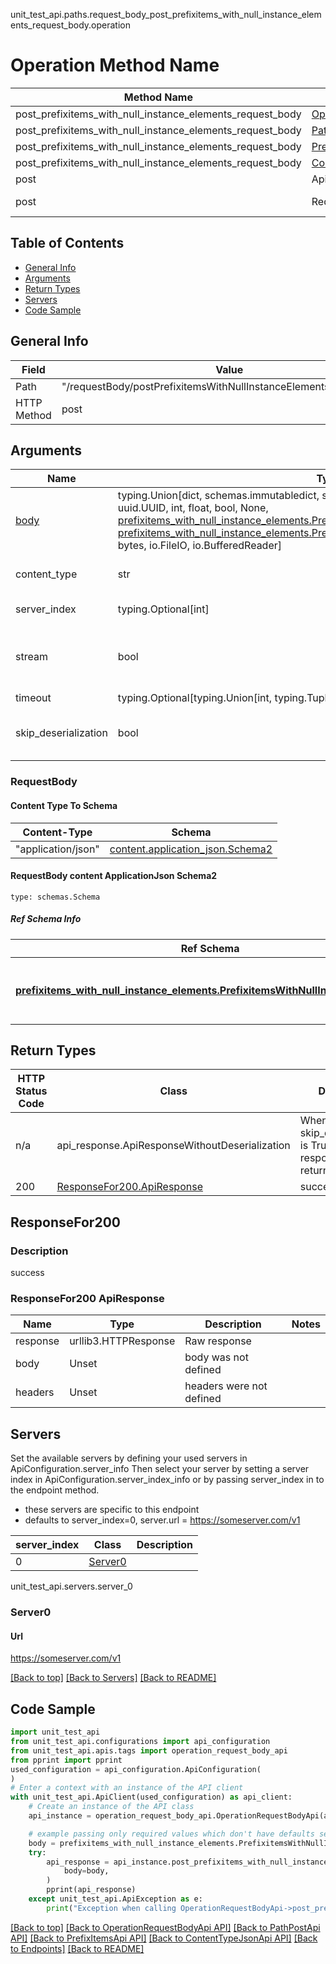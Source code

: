 unit_test_api.paths.request_body_post_prefixitems_with_null_instance_elements_request_body.operation
# Operation Method Name

| Method Name | Api Class | Notes |
| ----------- | --------- | ----- |
| post_prefixitems_with_null_instance_elements_request_body | [OperationRequestBodyApi](../../apis/tags/operation_request_body_api.md) | This api is only for tag=operation.requestBody |
| post_prefixitems_with_null_instance_elements_request_body | [PathPostApi](../../apis/tags/path_post_api.md) | This api is only for tag=path.post |
| post_prefixitems_with_null_instance_elements_request_body | [PrefixItemsApi](../../apis/tags/prefix_items_api.md) | This api is only for tag=prefixItems |
| post_prefixitems_with_null_instance_elements_request_body | [ContentTypeJsonApi](../../apis/tags/content_type_json_api.md) | This api is only for tag=contentType_json |
| post | ApiForPost | This api is only for this endpoint |
| post | RequestBodyPostPrefixitemsWithNullInstanceElementsRequestBody | This api is only for path=/requestBody/postPrefixitemsWithNullInstanceElementsRequestBody |

## Table of Contents
- [General Info](#general-info)
- [Arguments](#arguments)
- [Return Types](#return-types)
- [Servers](#servers)
- [Code Sample](#code-sample)

## General Info
| Field | Value |
| ----- | ----- |
| Path | "/requestBody/postPrefixitemsWithNullInstanceElementsRequestBody" |
| HTTP Method | post |

## Arguments

Name | Type | Description  | Notes
------------- | ------------- | ------------- | -------------
[body](#requestbody) | typing.Union[dict, schemas.immutabledict, str, datetime.date, datetime.datetime, uuid.UUID, int, float, bool, None, [prefixitems_with_null_instance_elements.PrefixitemsWithNullInstanceElementsTupleInput](../../components/schema/prefixitems_with_null_instance_elements.md#prefixitemswithnullinstanceelementstupleinput), [prefixitems_with_null_instance_elements.PrefixitemsWithNullInstanceElementsTuple](../../components/schema/prefixitems_with_null_instance_elements.md#prefixitemswithnullinstanceelementstuple), bytes, io.FileIO, io.BufferedReader] | required |
content_type | str | optional, default is 'application/json' | Selects the schema and serialization of the request body. value must be one of ['application/json']
server_index | typing.Optional[int] | default is None | Allows one to select a different [server](#servers). If not None, must be one of [0]
stream | bool | default is False | if True then the response.content will be streamed and loaded from a file like object. When downloading a file, set this to True to force the code to deserialize the content to a FileSchema file
timeout | typing.Optional[typing.Union[int, typing.Tuple]] | default is None | the timeout used by the rest client
skip_deserialization | bool | default is False | when True, headers and body will be unset and an instance of api_response.ApiResponseWithoutDeserialization will be returned

### RequestBody

#### Content Type To Schema
Content-Type | Schema
------------ | -------
"application/json" | [content.application_json.Schema2](#requestbody-content-applicationjson-schema2)

#### RequestBody content ApplicationJson Schema2
```
type: schemas.Schema
```

##### Ref Schema Info
Ref Schema | Input Type | Output Type
---------- | ---------- | -----------
[**prefixitems_with_null_instance_elements.PrefixitemsWithNullInstanceElements**](../../components/schema/prefixitems_with_null_instance_elements.md) | dict, schemas.immutabledict, str, datetime.date, datetime.datetime, uuid.UUID, int, float, bool, None, [prefixitems_with_null_instance_elements.PrefixitemsWithNullInstanceElementsTupleInput](../../components/schema/prefixitems_with_null_instance_elements.md#prefixitemswithnullinstanceelementstupleinput), [prefixitems_with_null_instance_elements.PrefixitemsWithNullInstanceElementsTuple](../../components/schema/prefixitems_with_null_instance_elements.md#prefixitemswithnullinstanceelementstuple), bytes, io.FileIO, io.BufferedReader | schemas.immutabledict, str, float, int, bool, None, [prefixitems_with_null_instance_elements.PrefixitemsWithNullInstanceElementsTuple](../../components/schema/prefixitems_with_null_instance_elements.md#prefixitemswithnullinstanceelementstuple), bytes, io.FileIO

## Return Types

HTTP Status Code | Class | Description
------------- | ------------- | -------------
n/a | api_response.ApiResponseWithoutDeserialization | When skip_deserialization is True this response is returned
200 | [ResponseFor200.ApiResponse](#responsefor200-apiresponse) | success

## ResponseFor200

### Description
success

### ResponseFor200 ApiResponse
Name | Type | Description  | Notes
------------- | ------------- | ------------- | -------------
response | urllib3.HTTPResponse | Raw response |
body | Unset | body was not defined |
headers | Unset | headers were not defined |

## Servers

Set the available servers by defining your used servers in ApiConfiguration.server_info
Then select your server by setting a server index in ApiConfiguration.server_index_info or by
passing server_index in to the endpoint method.
- these servers are specific to this endpoint
- defaults to server_index=0, server.url = https://someserver.com/v1

server_index | Class | Description
------------ | ----- | ------------
0 | [Server0](#server0) |

unit_test_api.servers.server_0
### Server0

#### Url
https://someserver.com/v1

[[Back to top]](#top) [[Back to Servers]](../../README.md#Servers) [[Back to README]](../../README.md)

## Code Sample

```python
import unit_test_api
from unit_test_api.configurations import api_configuration
from unit_test_api.apis.tags import operation_request_body_api
from pprint import pprint
used_configuration = api_configuration.ApiConfiguration(
)
# Enter a context with an instance of the API client
with unit_test_api.ApiClient(used_configuration) as api_client:
    # Create an instance of the API class
    api_instance = operation_request_body_api.OperationRequestBodyApi(api_client)

    # example passing only required values which don't have defaults set
    body = prefixitems_with_null_instance_elements.PrefixitemsWithNullInstanceElements.validate(None)
    try:
        api_response = api_instance.post_prefixitems_with_null_instance_elements_request_body(
            body=body,
        )
        pprint(api_response)
    except unit_test_api.ApiException as e:
        print("Exception when calling OperationRequestBodyApi->post_prefixitems_with_null_instance_elements_request_body: %s\n" % e)
```

[[Back to top]](#top)
[[Back to OperationRequestBodyApi API]](../../apis/tags/operation_request_body_api.md)
[[Back to PathPostApi API]](../../apis/tags/path_post_api.md)
[[Back to PrefixItemsApi API]](../../apis/tags/prefix_items_api.md)
[[Back to ContentTypeJsonApi API]](../../apis/tags/content_type_json_api.md)
[[Back to Endpoints]](../../../README.md#Endpoints) [[Back to README]](../../../README.md)